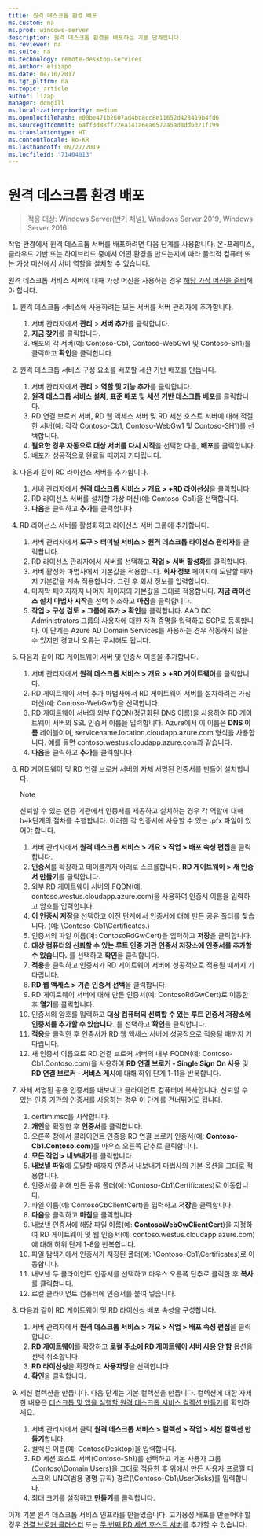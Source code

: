 ```yaml
---
title: 원격 데스크톱 환경 배포
ms.custom: na
ms.prod: windows-server
description: 원격 데스크톱 환경을 배포하는 기본 단계입니다.
ms.reviewer: na
ms.suite: na
ms.technology: remote-desktop-services
ms.author: elizapo
ms.date: 04/10/2017
ms.tgt_pltfrm: na
ms.topic: article
author: lizap
manager: dongill
ms.localizationpriority: medium
ms.openlocfilehash: e00be471b2607ad4bc8cc8e11652d428419b4fd6
ms.sourcegitcommit: 6aff3d88ff22ea141a6ea6572a5ad8dd6321f199
ms.translationtype: HT
ms.contentlocale: ko-KR
ms.lasthandoff: 09/27/2019
ms.locfileid: "71404013"
---
```

# <a name="deploy-your-remote-desktop-environment"></a>원격 데스크톱 환경 배포

>적용 대상: Windows Server(반기 채널), Windows Server 2019, Windows Server 2016

작업 환경에서 원격 데스크톱 서버를 배포하려면 다음 단계를 사용합니다. 온-프레미스, 클라우드 기반 또는 하이브리드 중에서 어떤 환경을 만드는지에 따라 물리적 컴퓨터 또는 가상 머신에서 서버 역할을 설치할 수 있습니다. 

원격 데스크톱 서비스 서버에 대해 가상 머신을 사용하는 경우 [해당 가상 머신을 준비](rds-prepare-vms.md)해야 합니다.
  
  
1.  원격 데스크톱 서비스에 사용하려는 모든 서버를 서버 관리자에 추가합니다.  
    1.  서버 관리자에서 **관리** > **서버 추가**를 클릭합니다.  
    2.  **지금 찾기**를 클릭합니다.  
    3.  배포의 각 서버(예: Contoso-Cb1, Contoso-WebGw1 및 Contoso-Sh1)를 클릭하고 **확인**을 클릭합니다.  
2.  원격 데스크톱 서비스 구성 요소를 배포할 세션 기반 배포를 만듭니다.  
    1.  서버 관리자에서 **관리** > **역할 및 기능 추가**를 클릭합니다.  
    2.  **원격 데스크톱 서비스 설치**, **표준 배포** 및 **세션 기반 데스크톱 배포**를 클릭합니다.  
    3.  RD 연결 브로커 서버, RD 웹 액세스 서버 및 RD 세션 호스트 서버에 대해 적절 한 서버(예: 각각 Contoso-Cb1, Contoso-WebGw1 및 Contoso-SH1)를 선택합니다.  
    4.  **필요한 경우 자동으로 대상 서버를 다시 시작**을 선택한 다음, **배포**를 클릭합니다.  
    5.  배포가 성공적으로 완료될 때까지 기다립니다.  
3.  다음과 같이 RD 라이선스 서버를 추가합니다.  
    1.  서버 관리자에서 **원격 데스크톱 서비스 > 개요 > +RD 라이선싱**을 클릭합니다.  
    2.  RD 라이선스 서버를 설치할 가상 머신(예: Contoso-Cb1)을 선택합니다.  
    3.  **다음**을 클릭하고 **추가**를 클릭합니다.  
4.  RD 라이선스 서버를 활성화하고 라이선스 서버 그룹에 추가합니다.  
    1.  서버 관리자에서 **도구 > 터미널 서비스 > 원격 데스크톱 라이선스 관리자**를 클릭합니다.  
    2.  RD 라이선스 관리자에서 서버를 선택하고 **작업 > 서버 활성화**를 클릭합니다.  
    3.  서버 활성화 마법사에서 기본값을 적용합니다. **회사 정보** 페이지에 도달할 때까지 기본값을 계속 적용합니다. 그런 후 회사 정보를 입력합니다.  
    4.  마지막 페이지까지 나머지 페이지의 기본값을 그대로 적용합니다. **지금 라이선스 설치 마법사 시작**을 선택 취소하고 **마침**을 클릭합니다.  
    5.  **작업 > 구성 검토 > 그룹에 추가 > 확인**을 클릭합니다. AAD DC Administrators 그룹의 사용자에 대한 자격 증명을 입력하고 SCP로 등록합니다. 이 단계는 Azure AD Domain Services를 사용하는 경우 작동하지 않을 수 있지만 경고나 오류는 무시해도 됩니다.  
5.  다음과 같이 RD 게이트웨이 서버 및 인증서 이름을 추가합니다.  
    1.  서버 관리자에서 **원격 데스크톱 서비스 > 개요 > +RD 게이트웨이**를 클릭합니다.  
    2.  RD 게이트웨이 서버 추가 마법사에서 RD 게이트웨이 서버를 설치하려는 가상 머신(예: Contoso-WebGw1)을 선택합니다.  
    3.  RD 게이트웨이 서버의 외부 FQDN(정규화된 DNS 이름)을 사용하여 RD 게이트웨이 서버의 SSL 인증서 이름을 입력합니다. Azure에서 이 이름은 **DNS 이름** 레이블이며, servicename.location.cloudapp.azure.com 형식을 사용합니다. 예를 들면 contoso.westus.cloudapp.azure.com과 같습니다.  
    4.  **다음**을 클릭하고 **추가**를 클릭합니다.
6.  RD 게이트웨이 및 RD 연결 브로커 서버의 자체 서명된 인증서를 만들어 설치합니다.

       > [!NOTE]
       > 신뢰할 수 있는 인증 기관에서 인증서를 제공하고 설치하는 경우 각 역할에 대해 h~k단계의 절차를 수행합니다. 이러한 각 인증서에 사용할 수 있는 .pfx 파일이 있어야 합니다.
       
    1.  서버 관리자에서 **원격 데스크톱 서비스 > 개요 > 작업 > 배포 속성 편집**을 클릭합니다.  
    2.  **인증서**를 확장하고 테이블까지 아래로 스크롤합니다. **RD 게이트웨이 > 새 인증서 만들기**를 클릭합니다.  
    3.  외부 RD 게이트웨이 서버의 FQDN(예: contoso.westus.cloudapp.azure.com)을 사용하여 인증서 이름을 입력하고 암호를 입력합니다.  
    4.  **이 인증서 저장**을 선택하고 이전 단계에서 인증서에 대해 만든 공유 폴더를 찾습니다. (예: \Contoso-Cb1\Certificates.)  
    5.  인증서의 파일 이름(예: ContosoRdGwCert)을 입력하고 **저장**을 클릭합니다.  
    6.  **대상 컴퓨터의 신뢰할 수 있는 루트 인증 기관 인증서 저장소에 인증서를 추가할 수 있습니다.** 를 선택하고 **확인**을 클릭합니다.  
    7.  **적용**을 클릭하고 인증서가 RD 게이트웨이 서버에 성공적으로 적용될 때까지 기다립니다.  
    8.  **RD 웹 액세스 > 기존 인증서 선택**을 클릭합니다.  
    9.  RD 게이트웨이 서버에 대해 만든 인증서(예: ContosoRdGwCert)로 이동한 후 **열기**를 클릭합니다.  
    10. 인증서의 암호를 입력하고 **대상 컴퓨터의 신뢰할 수 있는 루트 인증서 저장소에 인증서를 추가할 수 있습니다.** 를 선택하고 **확인**을 클릭합니다.  
    11. **적용**을 클릭한 후 인증서가 RD 웹 액세스 서버에 성공적으로 적용될 때까지 기다립니다.  
    12. 새 인증서 이름으로 RD 연결 브로커 서버의 내부 FQDN(예: Contoso-Cb1.Contoso.com)을 사용하여 **RD 연결 브로커 - Single Sign On 사용** 및 **RD 연결 브로커 - 서비스 게시**에 대해 하위 단계 1-11을 반복합니다.  
7.  자체 서명된 공용 인증서를 내보내고 클라이언트 컴퓨터에 복사합니다. 신뢰할 수 있는 인증 기관의 인증서를 사용하는 경우 이 단계를 건너뛰어도 됩니다.  
    1.  certlm.msc를 시작합니다.  
    2.  **개인**을 확장한 후 **인증서**를 클릭합니다.  
    3.  오른쪽 창에서 클라이언트 인증용 RD 연결 브로커 인증서(예: **Contoso-Cb1.Contoso.com**)를 마우스 오른쪽 단추로 클릭합니다.  
    4.  **모든 작업 > 내보내기**를 클릭합니다.  
    5.  **내보낼 파일**에 도달할 때까지 인증서 내보내기 마법사의 기본 옵션을 그대로 적용합니다.  
    6.  인증서를 위해 만든 공유 폴더(예: \Contoso-Cb1\Certificates)로 이동합니다.  
    7.  파일 이름(예: ContosoCbClientCert)을 입력하고 **저장**을 클릭합니다.  
    8.  **다음**을 클릭하고 **마침**을 클릭합니다.  
    9.  내보낸 인증서에 해당 파일 이름(예: **ContosoWebGwClientCert**)을 지정하여 RD 게이트웨이 및 웹 인증서(예: contoso.westus.cloudapp.azure.com)에 대해 하위 단계 1-8을 반복합니다.  
    10. 파일 탐색기에서 인증서가 저장된 폴더(예: \Contoso-Cb1\Certificates)로 이동합니다.  
    11. 내보낸 두 클라이언트 인증서를 선택하고 마우스 오른쪽 단추로 클릭한 후 **복사**를 클릭합니다.  
    12. 로컬 클라이언트 컴퓨터에 인증서를 붙여 넣습니다.  
8.  다음과 같이 RD 게이트웨이 및 RD 라이선싱 배포 속성을 구성합니다.  
    1.  서버 관리자에서 **원격 데스크톱 서비스 > 개요 > 작업 > 배포 속성 편집**을 클릭합니다.  
    2.  **RD 게이트웨이**를 확장하고 **로컬 주소에 RD 게이트웨이 서버 사용 안 함** 옵션을 선택 취소합니다.  
    3.  **RD 라이선싱**을 확장하고 **사용자당**을 선택합니다.  
    4.  **확인**을 클릭합니다.  
10. 세션 컬렉션을 만듭니다. 다음 단계는 기본 컬렉션을 만듭니다. 컬렉션에 대한 자세한 내용은 [데스크톱 및 앱을 실행할 원격 데스크톱 서비스 컬렉션 만들기](rds-create-collection.md)를 확인하세요.
 
    1.  서버 관리자에서 클릭 **원격 데스크톱 서비스 > 컬렉션 > 작업 > 세션 컬렉션 만들기**합니다.  
    2.  컬렉션 이름(예: ContosoDesktop)을 입력합니다.  
    3.  RD 세션 호스트 서버(Contoso-Sh1)를 선택하고 기본 사용자 그룹(Contoso\Domain Users)을 그대로 적용한 후 위에서 만든 사용자 프로필 디스크의 UNC(범용 명명 규칙) 경로(\Contoso-Cb1\UserDisks)를 입력합니다.  
    4.  최대 크기를 설정하고 **만들기**를 클릭합니다.  
  

이제 기본 원격 데스크톱 서비스 인프라를 만들었습니다. 고가용성 배포를 만들어야 할 경우 [연결 브로커 클러스터](rds-connection-broker-cluster.md) 또는 [두 번째 RD 세션 호스트 서버](rds-scale-rdsh-farm.md)를 추가할 수 있습니다.


